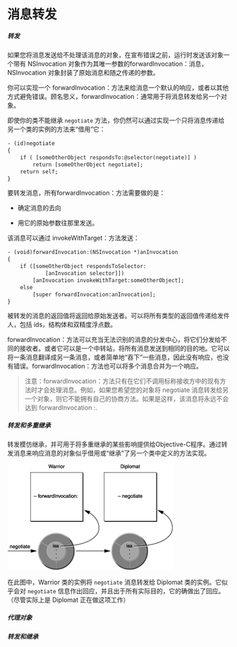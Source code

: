 # 消息转发

##### 转发

如果您将消息发送给不处理该消息的对象，在宣布错误之前，运行时发送该对象一个带有 NSInvocation 对象作为其唯一参数的forwardInvocation：消息，NSInvocation 对象封装了原始消息和随之传递的参数。

你可以实现一个 forwardInvocation：方法来给消息一个默认的响应，或者以其他方式避免错误。顾名思义，forwardInvocation：通常用于将消息转发给另一个对象。

即使你的类不能继承 `negotiate` 方法，你仍然可以通过实现一个只将消息传递给另一个类的实例的方法来“借用”它：

```
- (id)negotiate
{
    if ( [someOtherObject respondsTo:@selector(negotiate)] )
        return [someOtherObject negotiate];
    return self;
}
```

要转发消息，所有forwardInvocation：方法需要做的是：

* 确定消息的去向

* 用它的原始参数往那里发送。

该消息可以通过 invokeWithTarget：方法发送：

```
- (void)forwardInvocation:(NSInvocation *)anInvocation
{
    if ([someOtherObject respondsToSelector:
            [anInvocation selector]])
        [anInvocation invokeWithTarget:someOtherObject];
    else
        [super forwardInvocation:anInvocation];
}
```

被转发的消息的返回值将返回给原始发送者。可以将所有类型的返回值传递给发件人，包括 ids，结构体和双精度浮点数。

forwardInvocation：方法可以充当无法识别的消息的分发中心，将它们分发给不同的接收者。或者它可以是一个中转站，将所有消息发送到相同的目的地。它可以将一条消息翻译成另一条消息，或者简单地“吞下”一些消息，因此没有响应，也没有错误。forwardInvocation：方法也可以将多个消息合并为一个响应。

> 注意：forwardInvocation：方法只有在它们不调用标称接收方中的现有方法时才会处理消息。例如，如果您希望您的对象将 negotiate 消息转发给另一个对象，则它不能拥有自己的协商方法。如果是这样，该消息将永远不会达到 forwardInvocation :.

##### 转发和多重继承

转发模仿继承，并可用于将多重继承的某些影响提供给Objective-C程序。通过转发消息来响应消息的对象似乎借用或“继承”了另一个类中定义的方法实现。

![](/assets/forwarding.png)

在此图中，Warrior 类的实例将 `negotiate` 消息转发给 Diplomat 类的实例。它似乎会对 `negotiate` 信息作出回应，并且出于所有实际目的，它的确做出了回应。（尽管实际上是 Diplomat 正在做这项工作）



##### 代理对象

##### 转发和继承



